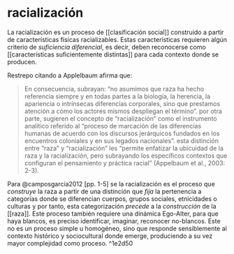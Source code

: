 # racialización
La racialización es un proceso de [[clasificación social]] construido a partir de características físicas racializables. Estas características requieren algún criterio de *suficiencia diferencial*, es decir, deben reconocerse como [[características suficientemente distintas]] para cada contexto donde se producen.

Restrepo citando a Applelbaum afirma que:

>En consecuencia, subrayan: “no asumimos que raza ha hecho referencia siempre y en todas partes a la biología, la herencia, la apariencia o intrínsecas diferencias corporales, sino que prestamos atención a cómo los actores mismos despliegan el término”. por otra parte, sugieren el concepto de “racialización” como el instrumento analítico referido al “proceso de marcación de las diferencias humanas de acuerdo con los discursos jerárquicos fundados en los encuentros coloniales y en sus legados nacionales”. esta distinción entre “raza” y “racialización” les “permite enfatizar la ubicuidad de la raza y la racialización, pero subrayando los específicos contextos que configuran el pensamiento y práctica racial” (Appelbaum et al., 2003: 2-3).

Para @camposgarcia2012 [pp. 1-5] se la racialización es el proceso que *construye* la raza a partir de una distinción que *fija* la pertenencia a categorías donde se diferencian cuerpos, grupos sociales, etnicidades o culturas y por tanto, esta categorización *precede* a la *construcción* de la [[raza]]. Este proceso también requiere una dinámica Ego-Alter, para que haya blancos, es preciso identificar, imaginar, reconocer no-blancos. Este no es un proceso simple u homogéneo, sino que responde sensiblemente al contexto histórico y sociocultural donde emerge, produciendo a su vez mayor complejidad como proceso. ^1e2d50

